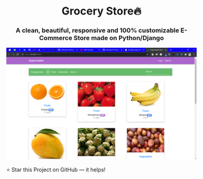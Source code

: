 <h1 align="center"> Grocery Store🔥 </h1> 
<h3 align="center"> A clean, beautiful, responsive and 100% customizable E-Commerce Store made on Python/Django </h3>

<p align="center"> 
    <a href="https://kshatriya770.github.io" target="_blank">
    <img src="images/frontimage.png"/>
  </a>
</p>

:star: Star this Project on GitHub — it helps!
